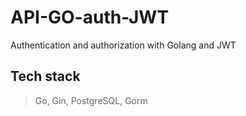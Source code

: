 # API-GO-auth-JWT

Authentication and authorization with Golang and JWT

## Tech stack

> Go, Gin, PostgreSQL, Gorm


